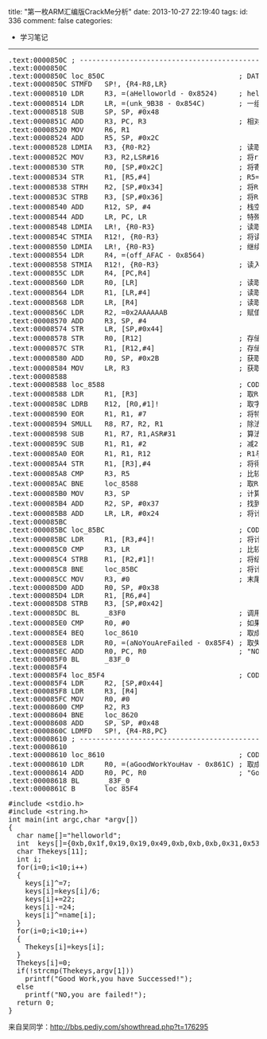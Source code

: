 title: "第一枚ARM汇编版CrackMe分析"
date: 2013-10-27 22:19:40
tags:
id: 336
comment: false
categories:
  - 学习笔记
---

<pre class="brush:cpp">.text:0000850C ; ---------------------------------------------------------------------------
.text:0000850C
.text:0000850C loc_850C                                ; DATA XREF: .got:0000AFA8o
.text:0000850C STMFD   SP!, {R4-R8,LR}
.text:00008510 LDR     R3, =(aHelloworld - 0x8524)     ; helloworld字符串的相对地址
.text:00008514 LDR     LR, =(unk_9B38 - 0x854C)        ; 一组特殊数据的相对地址
.text:00008518 SUB     SP, SP, #0x48
.text:0000851C ADD     R3, PC, R3                      ; 相对地址+当前指令地址=绝对地址，现                   在可以通过r3访问到字符串了
.text:00008520 MOV     R6, R1
.text:00008524 ADD     R5, SP, #0x2C
.text:00008528 LDMIA   R3, {R0-R2}                     ; 读取r3寄存器中的数据到r0,r1,r2中
.text:0000852C MOV     R3, R2,LSR#16                   ; 将r2的中值逻辑右移16位，再赋值给r3
.text:00008530 STR     R0, [SP,#0x2C]                  ; 将寄存器中的值存入到内存中
.text:00008534 STR     R1, [R5,#4]                     ; R5=SP+0X2C,R5+4刚好在上一个指令SP+0X2C之后
.text:00008538 STRH    R2, [SP,#0x34]                  ; 将R2的低位字节存入内存中，H表示无符号半字
.text:0000853C STRB    R3, [SP,#0x36]                  ; 将R3的值按无符号字节放入内存，B代表无符号字节
.text:00008540 ADD     R12, SP, #4                     ; 栈空间向上移动4，地址存入R12，便于后面存放数据
.text:00008544 ADD     LR, PC, LR                      ; 特殊数据的相对地址+当前地址=特殊数据的绝对地址，现在可以访问其中的数据 了
.text:00008548 LDMIA   LR!, {R0-R3}                    ; 读取前四个数据的值到R0-R3四个寄存器中
.text:0000854C STMIA   R12!, {R0-R3}                   ; 将读取到的数值放入内存，以便空出寄存器，继续读取数据
.text:00008550 LDMIA   LR!, {R0-R3}                    ; 继续读取数据
.text:00008554 LDR     R4, =(off_AFAC - 0x8564)
.text:00008558 STMIA   R12!, {R0-R3}                   ; 读入数据到内存的同时，R12寄存器加上4*寄存器个数的偏移
.text:0000855C LDR     R4, [PC,R4]
.text:00008560 LDR     R0, [LR]                        ; 读取特殊字符串中的倒数第二个数
.text:00008564 LDR     R1, [LR,#4]                     ; 读取特殊字符串中的最后一个数据
.text:00008568 LDR     LR, [R4]                        ; 读取R4所以地址中的值到LR寄存器
.text:0000856C LDR     R2, =0x2AAAAAAB                 ; 赋值一个常量
.text:00008570 ADD     R3, SP, #4
.text:00008574 STR     LR, [SP,#0x44]
.text:00008578 STR     R0, [R12]                       ; 存储倒数第二个数据到内存
.text:0000857C STR     R1, [R12,#4]                    ; 存储最后一个数据到内存
.text:00008580 ADD     R0, SP, #0x2B                   ; 获取字符串的首地址，并存入到R0寄存器中
.text:00008584 MOV     LR, R3                          ; 获取特殊数据串的首地址，并放入LR寄存器中
.text:00008588
.text:00008588 loc_8588                                ; CODE XREF: .text:000085ACj
.text:00008588 LDR     R1, [R3]                        ; 取R3所指地址中的数据，放入R0寄存器中，如第一个数为0xB
.text:0000858C LDRB    R12, [R0,#1]!                   ; 取字符串中的一个字符，放入到R12寄存器中
.text:00008590 EOR     R1, R1, #7                      ; 将特殊数据串中取得的数据与7进行异或运算。
.text:00008594 SMULL   R8, R7, R2, R1                  ; 除法变乘法，相当于R1/6,R7存放结果
.text:00008598 SUB     R1, R7, R1,ASR#31               ; 算法优化，原文是+22,再-24，这里处理为直接-2,表达式等价于R1=R7-R1&gt;&gt;31
.text:0000859C SUB     R1, R1, #2                      ; 减2
.text:000085A0 EOR     R1, R1, R12                     ; R1与字符串中的一个字符进行异或运算
.text:000085A4 STR     R1, [R3],#4                     ; 将得到的数值存入R3所在的地址，完成后R3的值加4
.text:000085A8 CMP     R3, R5                          ; 比较R3与R5的值，R3是特殊数据字串的起始位置，R5是结束位置,如果两者相等，证明数据取完了
.text:000085AC BNE     loc_8588                        ; 取R3所指地址中的数据，放入R0寄存器中，如第一个数为0xB
.text:000085B0 MOV     R3, SP                          ; 计算出的数据的超始位置-4赋值给R3
.text:000085B4 ADD     R2, SP, #0x37                   ; 找到一块空地，便于下面赋值
.text:000085B8 ADD     LR, LR, #0x24                   ; 将计算出的字符串的末地址赋给LR，作为后面赋值的结束点
.text:000085BC
.text:000085BC loc_85BC                                ; CODE XREF: .text:000085C8j
.text:000085BC LDR     R1, [R3,#4]!                    ; 将计算出的一个数据放入R1中
.text:000085C0 CMP     R3, LR                          ; 比较开始和结束的位置，以便判断是否赋值结束
.text:000085C4 STRB    R1, [R2,#1]!                    ; 将结果放入上面找到的空地处，也就是新字符串变量中
.text:000085C8 BNE     loc_85BC                        ; 将计算出的一个数据放入R1中
.text:000085CC MOV     R3, #0                          ; 末尾置0，以便让字符串中不出现垃圾字符
.text:000085D0 ADD     R0, SP, #0x38
.text:000085D4 LDR     R1, [R6,#4]
.text:000085D8 STRB    R3, [SP,#0x42]
.text:000085DC BL      _83F0                           ; 调用string.h中的函数strcmp比较两个字符串的值
.text:000085E0 CMP     R0, #0                          ; 如果字符串相同，则注册成功
.text:000085E4 BEQ     loc_8610                        ; 取成功提示字符串的相对地址
.text:000085E8 LDR     R0, =(aNoYouAreFailed - 0x85F4) ; 取失败提示字符串的相对地址
.text:000085EC ADD     R0, PC, R0                      ; "NO,you are failed!"
.text:000085F0 BL      _83F_0
.text:000085F4
.text:000085F4 loc_85F4                                ; CODE XREF: .text:0000861Cj
.text:000085F4 LDR     R2, [SP,#0x44]
.text:000085F8 LDR     R3, [R4]
.text:000085FC MOV     R0, #0
.text:00008600 CMP     R2, R3
.text:00008604 BNE     loc_8620
.text:00008608 ADD     SP, SP, #0x48
.text:0000860C LDMFD   SP!, {R4-R8,PC}
.text:00008610 ; ---------------------------------------------------------------------------
.text:00008610
.text:00008610 loc_8610                                ; CODE XREF: .text:000085E4j
.text:00008610 LDR     R0, =(aGoodWorkYouHav - 0x861C) ; 取成功提示字符串的相对地址
.text:00008614 ADD     R0, PC, R0                      ; "Good Work,you have Successed!"
.text:00008618 BL      _83F_0
.text:0000861C B       loc_85F4</pre>
<pre class="brush:cpp">#include &lt;stdio.h&gt;
#include &lt;string.h&gt;
int main(int argc,char *argv[])
{
  char name[]="helloworld";
  int  keys[]={0xb,0x1f,0x19,0x19,0x49,0xb,0xb,0xb,0x31,0x53};
  char Thekeys[11];
  int i;
  for(i=0;i&lt;10;i++)
  {
    keys[i]^=7;
    keys[i]=keys[i]/6;
    keys[i]+=22;
    keys[i]-=24;
    keys[i]^=name[i];
  }
  for(i=0;i&lt;10;i++)
  {
    Thekeys[i]=keys[i];
  }
  Thekeys[i]=0;
  if(!strcmp(Thekeys,argv[1]))
    printf("Good Work,you have Successed!");
  else
    printf("NO,you are failed!");
  return 0;
}</pre>
来自吴同学：http://bbs.pediy.com/showthread.php?t=176295

&nbsp;

&nbsp;

&nbsp;